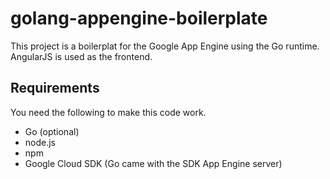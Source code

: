 # golang-appengine-boilerplate

This project is a boilerplat for the Google App Engine using the Go runtime.
AngularJS is used as the frontend.

## Requirements
You need the following to make this code work.
* Go (optional) 
* node.js
* npm
* Google Cloud SDK (Go came with the SDK App Engine server)
